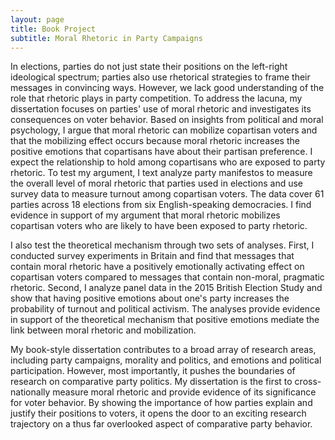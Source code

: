 ```yaml
---
layout: page
title: Book Project
subtitle: Moral Rhetoric in Party Campaigns
---
```


In elections, parties do not just state their positions on the left-right ideological spectrum; parties also use rhetorical strategies to frame their messages in convincing ways. However, we lack good understanding of the role that rhetoric plays in party competition. To address the lacuna, my dissertation focuses on parties' use of moral rhetoric and investigates its consequences on voter behavior. Based on insights from political and moral psychology, I argue that moral rhetoric can mobilize copartisan voters and that the mobilizing effect occurs because moral rhetoric increases the positive emotions that copartisans have about their partisan preference. I expect the relationship to hold among copartisans who are exposed to party rhetoric. To test my argument, I text analyze party manifestos to measure the overall level of moral rhetoric that parties used in elections and use survey data to measure turnout among copartisan voters. The data cover 61 parties across 18 elections from six English-speaking democracies. I find evidence in support of my argument that moral rhetoric mobilizes copartisan voters who are likely to have been exposed to party rhetoric.

I also test the theoretical mechanism through two sets of analyses. First, I conducted survey experiments in Britain and find that messages that contain moral rhetoric have a positively emotionally activating effect on copartisan voters compared to messages that contain non-moral, pragmatic rhetoric. Second, I analyze panel data in the 2015 British Election Study and show that having positive emotions about one's party increases the probability of turnout and political activism. The analyses provide evidence in support of the theoretical mechanism that positive emotions mediate the link between moral rhetoric and mobilization.

My book-style dissertation contributes to a broad array of research areas, including party campaigns, morality and politics, and emotions and political participation. However, most importantly, it pushes the boundaries of research on comparative party politics. My dissertation is the first to cross-nationally measure moral rhetoric and provide evidence of its significance for voter behavior. By showing the importance of how parties explain and justify their positions to voters, it opens the door to an exciting research trajectory on a thus far overlooked aspect of comparative party behavior.
